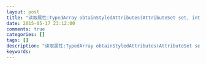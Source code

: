 ```yaml
---
layout: post
title: "读取属性:TypedArray obtainStyledAttributes(AttributeSet set, int[] attrs,...)"
date: 2015-05-17 23:12:00 
comments: true
categories: []
tags: []
description: "读取属性:TypedArray obtainStyledAttributes(AttributeSet set, int[] attrs,...)"
keywords: 
---
```





